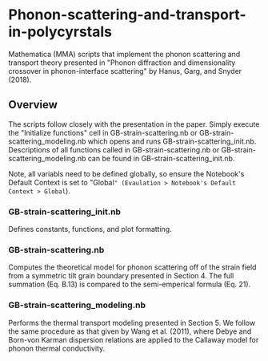 # Phonon-scattering-and-transport-in-polycyrstals
Mathematica (MMA) scripts that implement the phonon scattering and transport theory presented in "Phonon diffraction and dimensionality crossover in phonon-interface scattering" by Hanus, Garg, and Snyder (2018). 

## Overview
The scripts follow closely with the presentation in the paper. Simply execute the "Initialize functions" cell in GB-strain-scattering.nb or GB-strain-scattering_modeling.nb which opens and runs GB-strain-scattering_init.nb. Descriptions of all functions called in GB-strain-scattering.nb or GB-strain-scattering_modeling.nb can be found in GB-strain-scattering_init.nb.

Note, all variabls need to be defined globally, so ensure the Notebook's Default Context is set to "Global`" (Evaulation > Notebook's Default Context > Global`).

### GB-strain-scattering_init.nb
Defines constants, functions, and plot formatting. 

### GB-strain-scattering.nb
Computes the theoretical model for phonon scattering off of the strain field from a symmetric tilt grain boundary presented in Section 4. The full summation (Eq. B.13) is compared to the semi-emperical formula (Eq. 21). 

### GB-strain-scattering_modeling.nb
Performs the thermal transport modeling presented in Section 5. We follow the same procedure as that given by Wang et al. (2011), where Debye and Born-von Karman dispersion relations are applied to the Callaway model for phonon thermal conductivity. 
